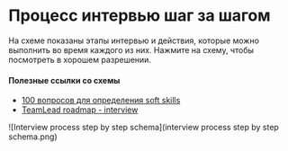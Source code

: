 
# Процесс интервью шаг за шагом

На схеме показаны этапы интервью и действия, которые можно выполнить во время каждого из них. 
Нажмите на схему, чтобы посмотреть в хорошем разрешении.
#### Полезные ссылки со схемы
* [100 вопросов для определения soft skills](https://hurma.work/ru/blog/100-questions-for-soft-skills-evaluation/?fbclid=IwAR3WEQPXFu65KJqdH0W98jRizHxhKT38Ye-w1V8s-VGqEsZjn_pyLIsGs6M)
* [TeamLead roadmap - interview](https://tlroadmap.io/roles/people-manager/people-management/hiring/interview.html)

![Interview process step by step schema](interview process step by step schema.png)
